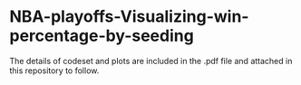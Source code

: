 # NBA-playoffs-Visualizing-win-percentage-by-seeding

The details of codeset and plots are included in the .pdf file and attached in this repository to follow.
